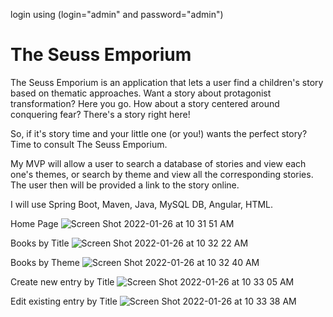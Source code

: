 login using (login="admin" and password="admin")

# The Seuss Emporium

The Seuss Emporium is an application that lets a user find a children's story based on thematic approaches. Want a story about protagonist transformation? Here you go. How about a story centered around conquering fear? There's a story right here!

So, if it's story time and your little one (or you!) wants the perfect story? Time to consult The Seuss Emporium.

My MVP will allow a user to search a database of stories and view each one's themes, or search by theme and view all the corresponding stories. The user then will be provided a link to the story online.

I will use Spring Boot, Maven, Java, MySQL DB, Angular, HTML.


Home Page
![Screen Shot 2022-01-26 at 10 31 51 AM](https://user-images.githubusercontent.com/92151462/151194317-8335d365-aed9-4ac8-9a00-22b7557bfc22.png)

Books by Title
![Screen Shot 2022-01-26 at 10 32 22 AM](https://user-images.githubusercontent.com/92151462/151194431-0c23e87b-2c29-4de4-855c-46f72fb89aea.png)

Books by Theme
![Screen Shot 2022-01-26 at 10 32 40 AM](https://user-images.githubusercontent.com/92151462/151194503-10da8953-3d13-4529-b7a0-0e52c9c2f10d.png)

Create new entry by Title
![Screen Shot 2022-01-26 at 10 33 05 AM](https://user-images.githubusercontent.com/92151462/151194534-d091b0c9-d1d9-434c-a1f8-f0b52826c019.png)

Edit existing entry by Title
![Screen Shot 2022-01-26 at 10 33 38 AM](https://user-images.githubusercontent.com/92151462/151194567-25936440-dc96-4ba9-9002-06f81819e18c.png)



